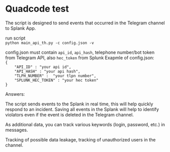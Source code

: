 # Quadcode test

The script is designed to send events that occurred in the Telegram channel to Splank App.

run script<br/>
`python main_api_th.py -c config.json -v`

config.json must contain `api_id`, `api_hash`, telephone number/bot token from Telegram API, also `hec_token` from Splunk 
Exapmle of config.json:<br/>
`{`<br/>
 `    "API_ID" : "your api id",` <br/>
 `    "API_HASH" : "your api hash",`<br/>
 `    "TLPH_NUMBER" :  "your tlpn number",`<br/>
 `    "SPLUNK_HEC_TOKEN" : "your hec token"`<br/>
`}`<br/>

Answers:

The script sends events to the Splank in real time, this will help quickly respond to an incident. Saving all events in the Splank will help to identify violators even if the event is deleted in the Telegram channel.

As additional data, you can track various keywords (login, password, etc.) in messages.

Tracking of possible data leakage, tracking of unauthorized users in the channel.

